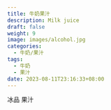 ```yaml
---
title: 牛奶果汁
description: Milk juice
draft: false
weight: 9
image: images/alcohol.jpg
categories:
  - 牛奶/果汁
tags:
  - 牛奶
  - 果汁
date: 2023-08-11T23:16:33+08:00
---
```


 冰品 果汁
